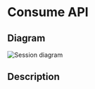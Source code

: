 # Consume API

## Diagram

![Session diagram](http://www.plantuml.com/plantuml/proxy?src=https://raw.githubusercontent.com/adorsys/open-banking-gateway/gh-pages/docs/architecture/diagrams/useCases/6-consume_api.puml&fmt=svg&vvv=1&sanitize=true)  

## Description